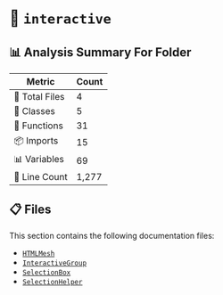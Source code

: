 # 📁 `interactive`

## 📊 Analysis Summary For Folder

| Metric | Count |
|--------|-------|
| 📁 Total Files | 4 |
| 🧱 Classes | 5 |
| 🔧 Functions | 31 |
| 📦 Imports | 15 |
| 📊 Variables | 69 |
| 🔢 Line Count | 1,277 |


## 📋 Files

This section contains the following documentation files:

- [`HTMLMesh`](./HTMLMesh.md)
- [`InteractiveGroup`](./InteractiveGroup.md)
- [`SelectionBox`](./SelectionBox.md)
- [`SelectionHelper`](./SelectionHelper.md)